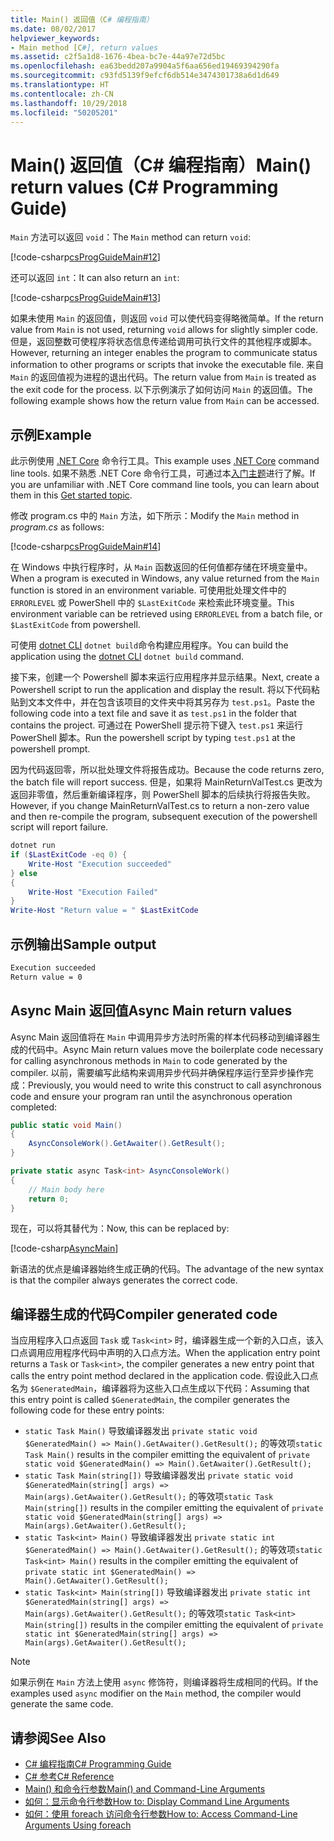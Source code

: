 ```yaml
---
title: Main() 返回值（C# 编程指南）
ms.date: 08/02/2017
helpviewer_keywords:
- Main method [C#], return values
ms.assetid: c2f5a1d8-1676-4bea-bc7e-44a97e72d5bc
ms.openlocfilehash: ea63bedd207a9904a5f6aa656ed19469394290fa
ms.sourcegitcommit: c93fd5139f9efcf6db514e3474301738a6d1d649
ms.translationtype: HT
ms.contentlocale: zh-CN
ms.lasthandoff: 10/29/2018
ms.locfileid: "50205201"
---
```

# <a name="main-return-values-c-programming-guide"></a><span data-ttu-id="038e7-102">Main() 返回值（C# 编程指南）</span><span class="sxs-lookup"><span data-stu-id="038e7-102">Main() return values (C# Programming Guide)</span></span>

<span data-ttu-id="038e7-103">`Main` 方法可以返回 `void`：</span><span class="sxs-lookup"><span data-stu-id="038e7-103">The `Main` method can return `void`:</span></span>

[!code-csharp[csProgGuideMain#12](../../../csharp/programming-guide/inside-a-program/codesnippet/CSharp/main-return-values_1.cs)]

<span data-ttu-id="038e7-104">还可以返回 `int`：</span><span class="sxs-lookup"><span data-stu-id="038e7-104">It can also return an `int`:</span></span>

[!code-csharp[csProgGuideMain#13](../../../csharp/programming-guide/inside-a-program/codesnippet/CSharp/main-return-values_2.cs)]

<span data-ttu-id="038e7-105">如果未使用 `Main` 的返回值，则返回 `void` 可以使代码变得略微简单。</span><span class="sxs-lookup"><span data-stu-id="038e7-105">If the return value from `Main` is not used, returning `void` allows for slightly simpler code.</span></span> <span data-ttu-id="038e7-106">但是，返回整数可使程序将状态信息传递给调用可执行文件的其他程序或脚本。</span><span class="sxs-lookup"><span data-stu-id="038e7-106">However, returning an integer enables the program to communicate status information to other programs or scripts that invoke the executable file.</span></span> <span data-ttu-id="038e7-107">来自 `Main` 的返回值视为进程的退出代码。</span><span class="sxs-lookup"><span data-stu-id="038e7-107">The return value from `Main` is treated as the exit code for the process.</span></span> <span data-ttu-id="038e7-108">以下示例演示了如何访问 `Main` 的返回值。</span><span class="sxs-lookup"><span data-stu-id="038e7-108">The following example shows how the return value from `Main` can be accessed.</span></span>

## <a name="example"></a><span data-ttu-id="038e7-109">示例</span><span class="sxs-lookup"><span data-stu-id="038e7-109">Example</span></span>

<span data-ttu-id="038e7-110">此示例使用 [.NET Core](../../../core/index.md) 命令行工具。</span><span class="sxs-lookup"><span data-stu-id="038e7-110">This example uses [.NET Core](../../../core/index.md) command line tools.</span></span> <span data-ttu-id="038e7-111">如果不熟悉 .NET Core 命令行工具，可通过本[入门主题](../../../core/tutorials/using-with-xplat-cli.md)进行了解。</span><span class="sxs-lookup"><span data-stu-id="038e7-111">If you are unfamiliar with .NET Core command line tools, you can learn about them in this [Get started topic](../../../core/tutorials/using-with-xplat-cli.md).</span></span>

<span data-ttu-id="038e7-112">修改 program.cs 中的 `Main` 方法，如下所示：</span><span class="sxs-lookup"><span data-stu-id="038e7-112">Modify the `Main` method in *program.cs* as follows:</span></span>

[!code-csharp[csProgGuideMain#14](../../../csharp/programming-guide/inside-a-program/codesnippet/CSharp/main-return-values_3.cs)]

<span data-ttu-id="038e7-113">在 Windows 中执行程序时，从 `Main` 函数返回的任何值都存储在环境变量中。</span><span class="sxs-lookup"><span data-stu-id="038e7-113">When a program is executed in Windows, any value returned from the `Main` function is stored in an environment variable.</span></span> <span data-ttu-id="038e7-114">可使用批处理文件中的 `ERRORLEVEL` 或 PowerShell 中的 `$LastExitCode` 来检索此环境变量。</span><span class="sxs-lookup"><span data-stu-id="038e7-114">This environment variable can be retrieved using `ERRORLEVEL` from a batch file, or `$LastExitCode` from powershell.</span></span>

<span data-ttu-id="038e7-115">可使用 [dotnet CLI](../../../core/tools/dotnet.md) `dotnet build`命令构建应用程序。</span><span class="sxs-lookup"><span data-stu-id="038e7-115">You can build the application using the [dotnet CLI](../../../core/tools/dotnet.md) `dotnet build` command.</span></span>

<span data-ttu-id="038e7-116">接下来，创建一个 Powershell 脚本来运行应用程序并显示结果。</span><span class="sxs-lookup"><span data-stu-id="038e7-116">Next, create a Powershell script to run the application and display the result.</span></span> <span data-ttu-id="038e7-117">将以下代码粘贴到文本文件中，并在包含该项目的文件夹中将其另存为 `test.ps1`。</span><span class="sxs-lookup"><span data-stu-id="038e7-117">Paste the following code into a text file and save it as `test.ps1` in the folder that contains the project.</span></span> <span data-ttu-id="038e7-118">可通过在 PowerShell 提示符下键入 `test.ps1` 来运行 PowerShell 脚本。</span><span class="sxs-lookup"><span data-stu-id="038e7-118">Run the powershell script by typing `test.ps1` at the powershell prompt.</span></span>

<span data-ttu-id="038e7-119">因为代码返回零，所以批处理文件将报告成功。</span><span class="sxs-lookup"><span data-stu-id="038e7-119">Because the code returns zero, the batch file will report success.</span></span> <span data-ttu-id="038e7-120">但是，如果将 MainReturnValTest.cs 更改为返回非零值，然后重新编译程序，则 PowerShell 脚本的后续执行将报告失败。</span><span class="sxs-lookup"><span data-stu-id="038e7-120">However, if you change MainReturnValTest.cs to return a non-zero value and then re-compile the program, subsequent execution of the powershell script will report failure.</span></span>

```powershell
dotnet run
if ($LastExitCode -eq 0) {
    Write-Host "Execution succeeded"
} else
{
    Write-Host "Execution Failed"
}
Write-Host "Return value = " $LastExitCode
```

## <a name="sample-output"></a><span data-ttu-id="038e7-121">示例输出</span><span class="sxs-lookup"><span data-stu-id="038e7-121">Sample output</span></span>

```txt
Execution succeeded
Return value = 0
```

## <a name="async-main-return-values"></a><span data-ttu-id="038e7-122">Async Main 返回值</span><span class="sxs-lookup"><span data-stu-id="038e7-122">Async Main return values</span></span>

<span data-ttu-id="038e7-123">Async Main 返回值将在 `Main` 中调用异步方法时所需的样本代码移动到编译器生成的代码中。</span><span class="sxs-lookup"><span data-stu-id="038e7-123">Async Main return values move the boilerplate code necessary for calling asynchronous methods in `Main` to code generated by the compiler.</span></span> <span data-ttu-id="038e7-124">以前，需要编写此结构来调用异步代码并确保程序运行至异步操作完成：</span><span class="sxs-lookup"><span data-stu-id="038e7-124">Previously, you would need to write this construct to call asynchronous code and ensure your program ran until the asynchronous operation completed:</span></span>

```csharp
public static void Main()
{
    AsyncConsoleWork().GetAwaiter().GetResult();
}

private static async Task<int> AsyncConsoleWork()
{
    // Main body here
    return 0;
}
```

<span data-ttu-id="038e7-125">现在，可以将其替代为：</span><span class="sxs-lookup"><span data-stu-id="038e7-125">Now, this can be replaced by:</span></span>

[!code-csharp[AsyncMain](../../../../samples/snippets/csharp/main-arguments/program.cs#AsyncMain)]

<span data-ttu-id="038e7-126">新语法的优点是编译器始终生成正确的代码。</span><span class="sxs-lookup"><span data-stu-id="038e7-126">The advantage of the new syntax is that the compiler always generates the correct code.</span></span>

## <a name="compiler-generated-code"></a><span data-ttu-id="038e7-127">编译器生成的代码</span><span class="sxs-lookup"><span data-stu-id="038e7-127">Compiler generated code</span></span>

<span data-ttu-id="038e7-128">当应用程序入口点返回 `Task` 或 `Task<int>` 时，编译器生成一个新的入口点，该入口点调用应用程序代码中声明的入口点方法。</span><span class="sxs-lookup"><span data-stu-id="038e7-128">When the application entry point returns a `Task` or `Task<int>`, the compiler generates a new entry point that calls the entry point method declared in the application code.</span></span> <span data-ttu-id="038e7-129">假设此入口点名为 `$GeneratedMain`，编译器将为这些入口点生成以下代码：</span><span class="sxs-lookup"><span data-stu-id="038e7-129">Assuming that this entry point is called `$GeneratedMain`, the compiler generates the following code for these entry points:</span></span>

- <span data-ttu-id="038e7-130">`static Task Main()` 导致编译器发出 `private static void $GeneratedMain() => Main().GetAwaiter().GetResult();` 的等效项</span><span class="sxs-lookup"><span data-stu-id="038e7-130">`static Task Main()` results in the compiler emitting the equivalent of `private static void $GeneratedMain() => Main().GetAwaiter().GetResult();`</span></span>
- <span data-ttu-id="038e7-131">`static Task Main(string[])` 导致编译器发出 `private static void $GeneratedMain(string[] args) => Main(args).GetAwaiter().GetResult();` 的等效项</span><span class="sxs-lookup"><span data-stu-id="038e7-131">`static Task Main(string[])` results in the compiler emitting the equivalent of `private static void $GeneratedMain(string[] args) => Main(args).GetAwaiter().GetResult();`</span></span>
- <span data-ttu-id="038e7-132">`static Task<int> Main()` 导致编译器发出 `private static int $GeneratedMain() => Main().GetAwaiter().GetResult();` 的等效项</span><span class="sxs-lookup"><span data-stu-id="038e7-132">`static Task<int> Main()` results in the compiler emitting the equivalent of `private static int $GeneratedMain() => Main().GetAwaiter().GetResult();`</span></span>
- <span data-ttu-id="038e7-133">`static Task<int> Main(string[])` 导致编译器发出 `private static int $GeneratedMain(string[] args) => Main(args).GetAwaiter().GetResult();` 的等效项</span><span class="sxs-lookup"><span data-stu-id="038e7-133">`static Task<int> Main(string[])` results in the compiler emitting the equivalent of `private static int $GeneratedMain(string[] args) => Main(args).GetAwaiter().GetResult();`</span></span>

> [!NOTE]
><span data-ttu-id="038e7-134">如果示例在 `Main` 方法上使用 `async` 修饰符，则编译器将生成相同的代码。</span><span class="sxs-lookup"><span data-stu-id="038e7-134">If the examples used `async` modifier on the `Main` method, the compiler would generate the same code.</span></span>

## <a name="see-also"></a><span data-ttu-id="038e7-135">请参阅</span><span class="sxs-lookup"><span data-stu-id="038e7-135">See Also</span></span>
- [<span data-ttu-id="038e7-136">C# 编程指南</span><span class="sxs-lookup"><span data-stu-id="038e7-136">C# Programming Guide</span></span>](../../programming-guide/index.md)
- [<span data-ttu-id="038e7-137">C# 参考</span><span class="sxs-lookup"><span data-stu-id="038e7-137">C# Reference</span></span>](../index.md)
- [<span data-ttu-id="038e7-138">Main() 和命令行参数</span><span class="sxs-lookup"><span data-stu-id="038e7-138">Main() and Command-Line Arguments</span></span>](index.md)
- [<span data-ttu-id="038e7-139">如何：显示命令行参数</span><span class="sxs-lookup"><span data-stu-id="038e7-139">How to: Display Command Line Arguments</span></span>](../../programming-guide/main-and-command-args/how-to-display-command-line-arguments.md)
- [<span data-ttu-id="038e7-140">如何：使用 foreach 访问命令行参数</span><span class="sxs-lookup"><span data-stu-id="038e7-140">How to: Access Command-Line Arguments Using foreach</span></span>](../../programming-guide/main-and-command-args/how-to-access-command-line-arguments-using-foreach.md)
